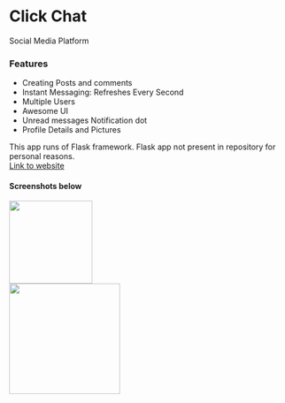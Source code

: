# Click Chat
Social Media Platform
### Features
* Creating Posts and comments
* Instant Messaging: Refreshes Every Second
* Multiple Users
* Awesome UI
* Unread messages Notification dot
* Profile Details and Pictures

This app runs of Flask framework.
Flask app not present in repository for personal reasons.
<br>[Link to website](https://hardope.pythonanywhere.com)
#### Screenshots below<br>
<img src="https://user-images.githubusercontent.com/76790341/197361798-48d27b47-469a-411d-9ab1-cf20c6c8ab8e.jpg" width="150"><br>
<img src="https://user-images.githubusercontent.com/76790341/197361847-0aa9ed46-afd5-4a90-bfed-d528284b7a82.png" width="200">
